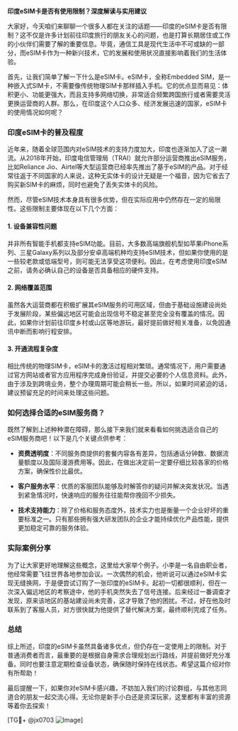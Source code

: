 **印度eSIM卡是否有使用限制？深度解读与实用建议**

大家好，今天咱们来聊聊一个很多人都在关注的话题——印度的eSIM卡是否有限制？这不仅是许多计划前往印度旅行的朋友关心的问题，也是打算长期居住或工作的小伙伴们需要了解的重要信息。毕竟，通信工具是现代生活中不可或缺的一部分，而eSIM卡作为一种新兴技术，它的发展和使用状况直接影响着我们的生活体验。

首先，让我们简单了解一下什么是eSIM卡。eSIM卡，全称Embedded SIM，是一种嵌入式SIM卡，不需要像传统物理SIM卡那样插入手机。它的优点显而易见：体积更小、功能更强大，而且支持多网络切换，非常适合频繁跨国旅行或者需要灵活更换运营商的人群。那么，在印度这个人口众多、经济发展迅速的国家，eSIM卡的使用情况如何呢？

### 印度eSIM卡的普及程度

近年来，随着全球范围内对eSIM技术的支持力度加大，印度也逐渐加入了这一潮流。从2018年开始，印度电信管理局（TRAI）就允许部分运营商推出eSIM服务，比如Reliance Jio、Airtel等大型运营商已经率先推出了基于eSIM的产品。对于经常往返于不同国家的人来说，这种无实体卡的设计无疑是一个福音，因为它省去了购买新SIM卡的麻烦，同时也避免了丢失实体卡的风险。

然而，尽管eSIM技术本身具有很多优势，但在实际应用中仍然存在一定的局限性。这些限制主要体现在以下几个方面：

#### 1. 设备兼容性问题
并非所有智能手机都支持eSIM功能。目前，大多数高端旗舰机型如苹果iPhone系列、三星Galaxy系列以及部分安卓高端机种均支持eSIM技术，但如果你使用的是一些较老款或低端型号，则可能无法享受这项便利。因此，在考虑使用印度eSIM之前，请务必确认自己的设备是否具备相应的硬件支持。

#### 2. 网络覆盖范围
虽然各大运营商都在积极扩展其eSIM服务的可用区域，但由于基础设施建设尚处于发展阶段，某些偏远地区可能会出现信号不稳定甚至完全没有覆盖的情况。因此，如果你计划前往印度乡村或山区等地游玩，最好提前做好相关准备，以免因通讯中断而影响行程安排。

#### 3. 开通流程复杂度
相比传统的物理SIM卡，eSIM卡的激活过程相对繁琐。通常情况下，用户需要通过官方网站或者官方应用程序完成身份验证，并提交必要的个人信息资料。此外，由于涉及到跨境业务，整个办理周期可能会稍长一些。所以，如果时间紧迫的话，建议预留充足的时间来处理这些问题。

### 如何选择合适的eSIM服务商？
既然了解到上述种种潜在障碍，那么接下来我们就来看看如何挑选适合自己的eSIM服务商吧！以下是几个关键点供参考：

- **资费透明度**：不同服务商提供的套餐内容各有差异，包括通话分钟数、数据流量额度以及国际漫游费用等。因此，在做出决定前一定要仔细比较各家的价格方案，确保性价比最优。
  
- **客户服务水平**：优质的客服团队能够及时解答你的疑问并解决突发状况。当遇到紧急情况时，快速响应的服务往往能帮你挽回不少损失。
  
- **技术支持能力**：除了价格和服务态度外，技术实力也是衡量一个企业好坏的重要标准之一。只有那些拥有强大研发团队的企业才能持续优化产品性能，提供更加稳定可靠的服务体验。

### 实际案例分享
为了让大家更好地理解这些概念，这里给大家举个例子。小李是一名自由职业者，他经常需要飞往世界各地参加会议。一次偶然的机会，他听说可以通过eSIM卡实现无缝换网，于是便尝试订购了一张印度的eSIM卡。起初一切都很顺利，但在一次深入偏远地区的考察途中，他的手机突然失去了信号连接。后来经过一番调查才发现，原来该地区的基站建设尚未完善，这才导致了他的困扰。不过，好在他及时联系到了客服人员，对方很快就为他提供了替代解决方案，最终顺利完成了任务。

### 总结
综上所述，印度的eSIM卡虽然具备诸多优点，但仍存在一定使用上的限制。对于普通消费者而言，最重要的是根据自身需求合理规划出行路线，并提前做好充分准备。同时也要注意定期检查设备状态，确保随时保持在线状态。希望这篇介绍对你有所帮助！

最后提醒一下，如果你对eSIM卡感兴趣，不妨加入我们的讨论群组，与其他志同道合的朋友一起交流心得。无论你是新手小白还是资深玩家，这里都有丰富的资源等着你去探索！

[TG💪+ @jx0703 ![Image](https://github.com/user-attachments/assets/dbca1d08-cadb-493c-b0ec-ad6f7a83f270)]